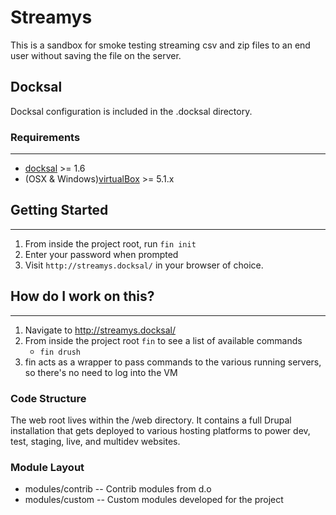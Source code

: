 # Streamys

This is a sandbox for smoke testing streaming csv and zip files to an end user without saving the file on the server.

## Docksal

Docksal configuration is included in the .docksal directory.

### Requirements

------------
* [docksal](http://docksal.readthedocs.io/en/master/getting-started/env-setup/) >= 1.6
* (OSX & Windows)[virtualBox](https://www.virtualbox.org/wiki/Downloads) >= 5.1.x

## Getting Started

------------------

1. From inside the project root, run `fin init`
2. Enter your password when prompted
3. Visit `http://streamys.docksal/` in your browser of choice.

## How do I work on this?

------------------

1. Navigate to http://streamys.docksal/
2. From inside the project root `fin` to see a list of available commands
   - `fin drush`
3. fin acts as a wrapper to pass commands to the various running servers,
so there's no need to log into the VM

### Code Structure
The web root lives within the /web directory.  It contains a full Drupal
installation that gets deployed to various hosting platforms to power dev,
test, staging, live, and multidev websites.

### Module Layout
* modules/contrib -- Contrib modules from d.o
* modules/custom -- Custom modules developed for the project
